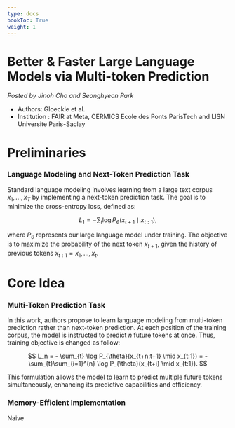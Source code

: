 ```yaml
---
type: docs
bookToc: True
weight: 1
---
```


# Better & Faster Large Language Models via Multi-token Prediction
*Posted by Jinoh Cho and Seonghyeon Park*
- Authors: Gloeckle et al. 
- Institution : FAIR at Meta, CERMICS Ecole des Ponts ParisTech and LISN Universite Paris-Saclay
  
  
# Preliminaries

### Language Modeling and Next-Token Prediction Task

Standard language modeling involves learning from a large text corpus $x_1, \ldots, x_T$ by implementing a next-token prediction task. The goal is to minimize the cross-entropy loss, defined as:

$$ 
L_1 = - \sum_{t} \log P_{\theta}(x_{t+1} \mid x_{t:1}), 
$$

where $P_{\theta}$ represents our large language model under training. The objective is to maximize the probability of the next token $x_{t+1}$, given the history of previous tokens $x_{t:1} = x_1, \ldots, x_t$.

# Core Idea

### Multi-Token Prediction Task 

In this work, authors propose to learn language modeling from multi-token prediction rather than next-token prediction. At each position of the training corpus, the model is instructed to predict $n$ future tokens at once. Thus, training objective is changed as follow:

$$
L_n = - \sum_{t} \log P_{\theta}(x_{t+n:t+1} \mid x_{t:1}) = - \sum_{t}\sum_{i=1}^{n} \log P_{\theta}(x_{t+i} \mid x_{t:1}). 
$$

This formulation allows the model to learn to predict multiple future tokens simultaneously, enhancing its predictive capabilities and efficiency.

### Memory-Efficient Implementation
Naive 
